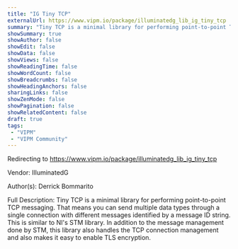 ```yaml
---
title: "IG Tiny TCP"
externalUrl: https://www.vipm.io/package/illuminatedg_lib_ig_tiny_tcp
summary: "Tiny TCP is a minimal library for performing point-to-point TCP messaging."
showSummary: true
showAuthor: false
showEdit: false
showData: false
showViews: false
showReadingTime: false
showWordCount: false
showBreadcrumbs: false
showHeadingAnchors: false
sharingLinks: false
showZenMode: false
showPagination: false
showRelatedContent: false
draft: true
tags:
 - "VIPM"
 - "VIPM Community"
---
```


Redirecting to https://www.vipm.io/package/illuminatedg_lib_ig_tiny_tcp

Vendor: IlluminatedG

Author(s): Derrick Bommarito
 
Full Description:
Tiny TCP is a minimal library for performing point-to-point TCP messaging. That means you can send multiple data types through a single connection with different messages identified by a message ID string. This is similar to NI's STM library. In addition to the message management done by STM, this library also handles the TCP connection management and also makes it easy to enable TLS encryption.